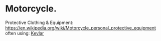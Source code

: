 # Motorcycle.
Protective Clothing &amp; Equipment: https://en.wikipedia.org/wiki/Motorcycle_personal_protective_equipment often using: [Kevlar](https://en.wikipedia.org/wiki/Kevlar)
